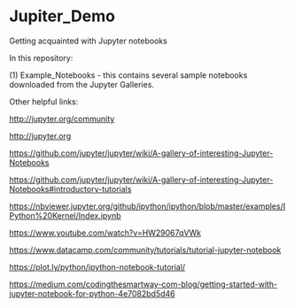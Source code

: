 # Jupiter_Demo

Getting acquainted with Jupyter notebooks

In this repository:

(1) Example_Notebooks - this contains several sample notebooks
 downloaded from the Jupyter Galleries.

Other helpful links:

http://jupyter.org/community

http://jupyter.org

https://github.com/jupyter/jupyter/wiki/A-gallery-of-interesting-Jupyter-Notebooks

https://github.com/jupyter/jupyter/wiki/A-gallery-of-interesting-Jupyter-Notebooks#introductory-tutorials

https://nbviewer.jupyter.org/github/ipython/ipython/blob/master/examples/IPython%20Kernel/Index.ipynb

https://www.youtube.com/watch?v=HW29067qVWk

https://www.datacamp.com/community/tutorials/tutorial-jupyter-notebook

https://plot.ly/python/ipython-notebook-tutorial/

https://medium.com/codingthesmartway-com-blog/getting-started-with-jupyter-notebook-for-python-4e7082bd5d46
